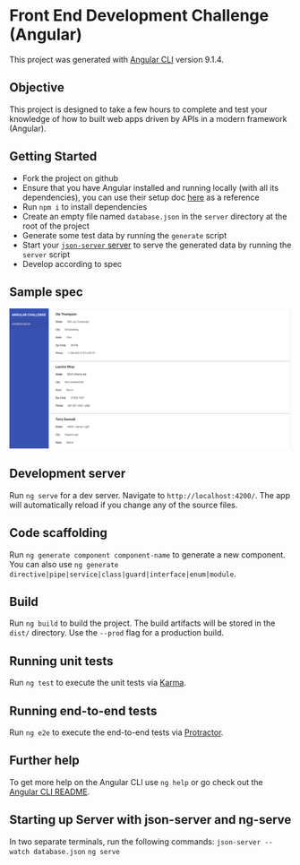 # Front End Development Challenge (Angular)

This project was generated with [Angular CLI](https://github.com/angular/angular-cli) version 9.1.4.

## Objective
This project is designed to take a few hours to complete and test your knowledge of how to built web apps driven by APIs in a modern framework (Angular).

## Getting Started
* Fork the project on github
* Ensure that you have Angular installed and running locally (with all its dependencies), you can use their setup doc [here](https://angular.io/guide/setup-local) as a reference
* Run `npm i` to install dependencies
* Create an empty file named `database.json` in the `server` directory at the root of the project
* Generate some test data by running the `generate` script
* Start your [`json-server` server](https://www.npmjs.com/package/json-server) to serve the generated data by running the `server` script
* Develop according to spec

## Sample spec
![A single page application with a navigation item on the sidebar that takes you to an address book. The main content being a representation of the list of addresses served by the server, each displayed as a Material card.](AngularSampleSpec.png?raw=true)
## Development server

Run `ng serve` for a dev server. Navigate to `http://localhost:4200/`. The app will automatically reload if you change any of the source files.

## Code scaffolding

Run `ng generate component component-name` to generate a new component. You can also use `ng generate directive|pipe|service|class|guard|interface|enum|module`.

## Build

Run `ng build` to build the project. The build artifacts will be stored in the `dist/` directory. Use the `--prod` flag for a production build.

## Running unit tests

Run `ng test` to execute the unit tests via [Karma](https://karma-runner.github.io).

## Running end-to-end tests

Run `ng e2e` to execute the end-to-end tests via [Protractor](http://www.protractortest.org/).

## Further help

To get more help on the Angular CLI use `ng help` or go check out the [Angular CLI README](https://github.com/angular/angular-cli/blob/master/README.md).


## Starting up Server with json-server and ng-serve
In two separate terminals, run the following commands:
`json-server --watch database.json`
`ng serve`
